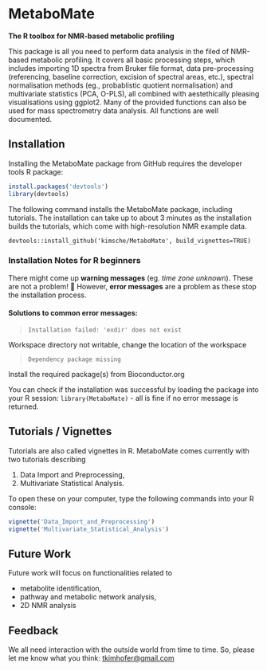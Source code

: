 # MetaboMate
**The R toolbox for NMR-based metabolic profiling**


This package is all you need to perform data analysis in the filed of NMR-based metabolic profiling. It covers all basic processing steps, which includes importing 1D spectra from Bruker file format, data pre-processing (referencing, baseline correction, excision of spectral areas, etc.), spectral normalisation methods (eg., probablistic quotient normalisation) and multivariate statistics (PCA, O-PLS), all combined with aestethically pleasing visualisations using ggplot2. Many of the provided functions can also be used for mass spectrometry data analysis. All functions are well documented.

## Installation 
Installing the MetaboMate package from GitHub requires the developer tools R package:
```r
install.packages('devtools')
library(devtools)
```

The following command installs the MetaboMate package, including tutorials. The installation can take up to about 3 minutes as the installation builds the tutorials, which come with high-resolution NMR example data.

`devtools::install_github('kimsche/MetaboMate', build_vignettes=TRUE)`


### Installation Notes for R beginners

There might come up **warning messages** (eg. *time zone unknown*). These are not a problem! :pray:
However, **error messages** are a problem as these stop the installation process. 

#### Solutions to common error messages: 

>`Installation failed: 'exdir' does not exist`

Workspace directory not writable, change the location of the workspace

>`Dependency package missing`

Install the required package(s) from Bioconductor.org

You can check if the installation was successful by loading the package into your R session: `library(MetaboMate)` - all is fine if no error message is returned.


## Tutorials / Vignettes
Tutorials are also called vignettes in R. MetaboMate comes currently with two tutorials describing

1. Data Import and Preprocessing,
2. Multivariate Statistical Analysis.

To open these on your computer, type the following commands into your R console:
```r
vignette('Data_Import_and_Preprocessing')
vignette('Multivariate_Statistical_Analysis')
```

## Future Work
Future work will focus on functionalities related to 
- metabolite identification, 
- pathway and metabolic network analysis, 
- 2D NMR analysis

## Feedback
We all need interaction with the outside world from time to time. So, please let me know what you think: tkimhofer@gmail.com
